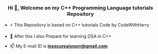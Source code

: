 <h3 align="center">Hi 👋, Welcome on my C++ Programming Language tutorials Repository</h3>

- ⚡ This Repository is based on C++ tutorials Code by CodeWithHarry

- 🌱 After this I also Prepare for learning DSA in C++

- 📫 My E-mail ID is **insecureaiyourr@gmail.com**

